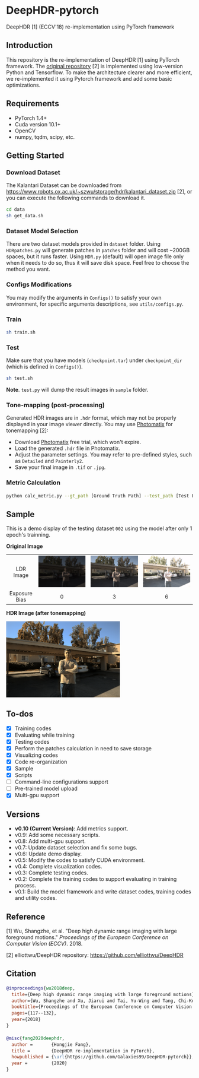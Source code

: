 # DeepHDR-pytorch
DeepHDR [1] (ECCV'18) re-implementation using PyTorch framework

## Introduction

This repository is the re-implementation of DeepHDR [1] using PyTorch framework. The [original repository](https://github.com/elliottwu/DeepHDR) [2] is implemented using low-version Python and Tensorflow. To make the architecture clearer and more efficient, we re-implemented it using Pytorch framework and add some basic optimizations. 

## Requirements

- PyTorch 1.4+
- Cuda version 10.1+
- OpenCV
- numpy, tqdm, scipy, etc.

## Getting Started

### Download Dataset

The Kalantari Dataset can be downloaded from https://www.robots.ox.ac.uk/~szwu/storage/hdr/kalantari_dataset.zip [2], or you can execute the following commands to download it.

```bash
cd data
sh get_data.sh
```

### Dataset Model Selection

There are two dataset models provided in `dataset` folder. Using `HDRpatches.py` will generate patches in `patches` folder and will cost ~200GB spaces, but it runs faster. Using `HDR.py` (default) will open image file only when it needs to do so, thus it will save disk space. Feel free to choose the method you want.

### Configs Modifications

You may modify the arguments in `Configs()` to satisfy your own environment, for specific arguments descriptions, see `utils/configs.py`.

### Train

```bash
sh train.sh
```

### Test

Make sure that you have models (`checkpoint.tar`) under `checkpoint_dir` (which is defined in `Configs()`).

```bash
sh test.sh
```

**Note**. `test.py` will dump the result images in `sample` folder.

### Tone-mapping (post-processing)

Generated HDR images are in `.hdr` format, which may not be properly displayed in your image viewer directly. You may use [Photomatix](https://www.hdrsoft.com/) for tonemapping [2]:

- Download [Photomatix](https://www.hdrsoft.com/) free trial, which won't expire.
- Load the generated `.hdr` file in Photomatix.
- Adjust the parameter settings. You may refer to pre-defined styles, such as `Detailed` and `Painterly2`.
- Save your final image in `.tif` or `.jpg`.

### Metric Calculation

```bash
python calc_metric.py --gt_path [Ground Truth Path] --test_path [Test File Path]
```

## Sample

This is a demo display of the testing dataset `002` using the model after only 1 epoch's trainning.

**Original Image**

<table>
  <tr><td align="center"> LDR Image </td><td><img src='demo/002/input_1_aligned.tif'></td><td><img src='demo/002/input_2_aligned.tif'></td><td><img src='demo/002/input_3_aligned.tif'></td></tr>
  <tr><td align="center"> Exposure Bias</td><td align="center">0</td><td align="center">3</td><td align="center">6</td></td></tr>
</table>

**HDR Image (after tonemapping)**

<img src='demo/002/hdr_tonemapping.jpg' style="zoom:30%">

## To-dos

- [x] Training codes
- [x] Evaluating while training
- [x] Testing codes
- [x] Perform the patches calculation in need to save storage
- [x] Visualizing codes
- [x] Code re-organization
- [x] Sample
- [x] Scripts
- [ ] Command-line configurations support
- [ ] Pre-trained model upload
- [x] Multi-gpu support

## Versions

- **v0.10 (Current Version)**: Add metrics support.
- v0.9: Add some necessary scripts.
- v0.8: Add multi-gpu support.
- v0.7: Update dataset selection and fix some bugs.
- v0.6: Update demo display.
- v0.5: Modify the codes to satisfy CUDA environment.
- v0.4: Complete  visualization codes.
- v0.3: Complete testing codes.
- v0.2: Complete the training codes to support evaluating in training process.
- v0.1: Build the model framework and write dataset codes, training codes and utility codes.

## Reference

[1] Wu, Shangzhe, et al. "Deep high dynamic range imaging with large foreground motions." *Proceedings of the European Conference on Computer Vision (ECCV)*. 2018.

[2] elliottwu/DeepHDR repository: https://github.com/elliottwu/DeepHDR

## Citation

```bibtex
@inproceedings{wu2018deep,
  title={Deep high dynamic range imaging with large foreground motions},
  author={Wu, Shangzhe and Xu, Jiarui and Tai, Yu-Wing and Tang, Chi-Keung},
  booktitle={Proceedings of the European Conference on Computer Vision (ECCV)},
  pages={117--132},
  year={2018}
}

@misc{fang2020deephdr,
  author =       {Hongjie Fang},
  title =        {DeepHDR re-implementation in PyTorch},
  howpublished = {\url{https://github.com/Galaxies99/DeepHDR-pytorch}},
  year =         {2020}
}
```
